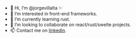 - 👋 Hi, I’m @jorgevillalta ✨
- 👀 I’m interested in front-end frameworks.
- 🌱 I’m currently learning rust.
- 💞️ I’m looking to collaborate on react/rust/swelte projects.
- 📫 Contact me on [linkedin](https://www.linkedin.com/in/jorge-villalta-peyro).

